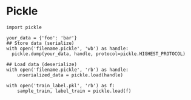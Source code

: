 # Pickle

    import pickle

    your_data = {'foo': 'bar'}
    ## Store data (serialize)
    with open('filename.pickle', 'wb') as handle:
      pickle.dump(your_data, handle, protocol=pickle.HIGHEST_PROTOCOL)

    ## Load data (deserialize)
    with open('filename.pickle', 'rb') as handle:
        unserialized_data = pickle.load(handle)

    with open('train_label.pkl', 'rb') as f:
        sample_train, label_train = pickle.load(f)
  
    

